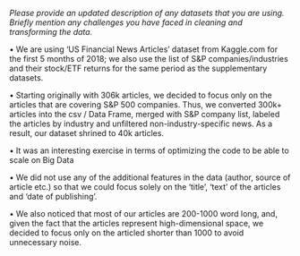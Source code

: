 *Please provide an updated description of any datasets that you are using. Briefly mention any challenges you have faced in cleaning and transforming the data.*

•	We are using ‘US Financial News Articles’ dataset from Kaggle.com for the first 5 months of 2018; we also use the list of S&P companies/industries and their stock/ETF returns for the same period as the supplementary datasets. 

•	Starting originally with 306k articles, we decided to focus only on the articles that are covering S&P 500 companies. Thus, we converted 300k+ articles into the csv / Data Frame, merged with S&P company list, labeled the articles by industry and unfiltered non-industry-specific news. As a result, our dataset shrined to 40k articles.

•	It was an interesting exercise in terms of optimizing the code to be able to scale on Big Data

•	We did not use any of the additional features in the data (author, source of article etc.) so that we could focus solely on the ‘title’, ‘text’ of the articles and ‘date of publishing’.

•	We also noticed that most of our articles are 200-1000 word long, and, given the fact that the articles represent high-dimensional space, we decided to focus only on the articled shorter than 1000 to avoid unnecessary noise.

